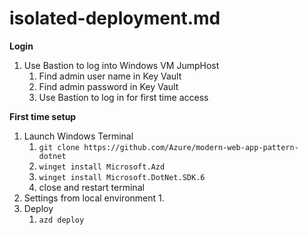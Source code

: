 # isolated-deployment.md

**Login**
1. Use Bastion to log into Windows VM JumpHost
   1. Find admin user name in Key Vault
   1. Find admin password in Key Vault
   1. Use Bastion to log in for first time access

**First time setup**
1. Launch Windows Terminal
    1. `git clone https://github.com/Azure/modern-web-app-pattern-dotnet`
    1. `winget install Microsoft.Azd`
    1. `winget install Microsoft.DotNet.SDK.6`
    1. close and restart terminal
1. Settings from local environment
    1. 
1. Deploy
    1. `azd deploy`
